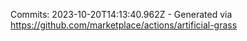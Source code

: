 Commits: 2023-10-20T14:13:40.962Z - Generated via https://github.com/marketplace/actions/artificial-grass
<br>
